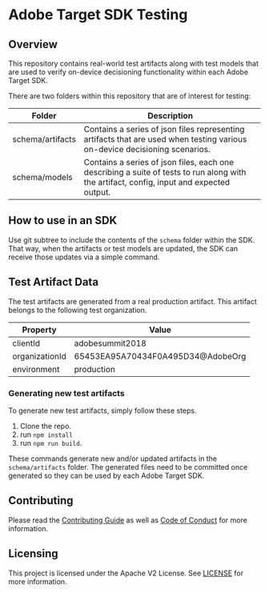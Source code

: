 # Adobe Target SDK Testing

## Overview

This repository contains real-world test artifacts along with test models that are used to verify on-device decisioning functionality within each Adobe Target SDK.

There are two folders within this repository that are of interest for testing:

| Folder         | Description                                                                                                                              |
|----------------|------------------------------------------------------------------------------------------------------------------------------------------|
| schema/artifacts | Contains a series of json files representing artifacts that are used when testing various on-device decisioning scenarios.               |
| schema/models    | Contains a series of json files, each one describing a suite of tests to run along with the artifact, config, input and expected output. |

## How to use in an SDK

Use git subtree to include the contents of the `schema` folder within the SDK.  That way, when the artifacts or test models are updated, the SDK can receive those updates via a simple command.

## Test Artifact Data
The test artifacts are generated from a real production artifact.  This artifact belongs to the following test organization.

| Property       | Value                  			     |
|----------------|-----------------------------------|
| clientId       | adobesummit2018                   |
| organizationId | 65453EA95A70434F0A495D34@AdobeOrg |
| environment    | production                        |


### Generating new test artifacts

To generate new test artifacts, simply follow these steps.

1. Clone the repo.
1. run `npm install`
1. run `npm run build`.

These commands generate new and/or updated artifacts in the `schema/artifacts` folder.  The generated files need to be committed once generated so they can be used by each Adobe Target SDK.

## Contributing

Please read the [Contributing Guide](CONTRIBUTING.md) as well as [Code of Conduct](CODE_OF_CONDUCT.md) for more information.

## Licensing

This project is licensed under the Apache V2 License. See [LICENSE](LICENSE) for more information.
